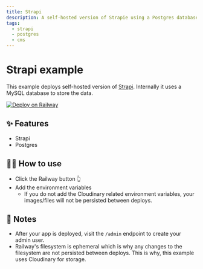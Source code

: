 ```yaml
---
title: Strapi
description: A self-hosted version of Strapie using a Postgres database
tags:
  - strapi
  - postgres
  - cms
---
```


# Strapi example

This example deploys self-hosted version of [Strapi](https://strapi.io/). Internally it uses a MySQL database to store the data.

[![Deploy on Railway](https://railway.app/button.svg)](https://railway.app/new/template?template=https%3A%2F%2Fgithub.com%2Frailwayapp%2Fexamples%2Ftree%2Fmaster%2Fexamples%2Fstrapi&plugins=postgresql&envs=ADMIN_JWT_SECRET%2CCLOUDINARY_NAME%2CCLOUDINARY_KEY%2CCLOUDINARY_SECRET&optionalEnvs=CLOUDINARY_NAME%2CCLOUDINARY_KEY%2CCLOUDINARY_SECRET&ADMIN_JWT_SECRETDesc=Secret+used+to+encode+JWT+tokens)

## ✨ Features

- Strapi
- Postgres

## 💁‍♀️ How to use

- Click the Railway button 👆
- Add the environment variables
  - If you do not add the Cloudinary related environment variables, your images/files will not be persisted between deploys.

## 📝 Notes

- After your app is deployed, visit the `/admin` endpoint to create your admin user.
- Railway's filesystem is ephemeral which is why any changes to the filesystem are not persisted between deploys. This is why, this example uses Cloudinary for storage.
